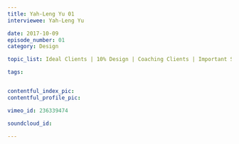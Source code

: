 ```yaml
--- 
title: Yah-Leng Yu 01
interviewee: Yah-Leng Yu

date: 2017-10-09
episode_number: 01
category: Design

topic_list: Ideal Clients | 10% Design | Coaching Clients | Important Skills

tags:


contentful_index_pic:
contentful_profile_pic:

vimeo_id: 236339474 

soundcloud_id:

---
```


